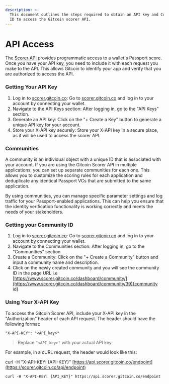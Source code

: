 ```yaml
---
description: >-
  This document outlines the steps required to obtain an API key and Community
  ID to access the Gitcoin scorer API.
---
```


# API Access

The [Scorer API](https://www.scorer.gitcoin.co/) provides programmatic access to a wallet's Passport score. Once you have your API key, you need to include it with each request you make to the API. This allows Gitcoin to identify your app and verify that you are authorized to access the API.

### Getting Your API Key

1. Log in to [scorer.gitcoin.co](https://www.scorer.gitcoin.co/): Go to [scorer.gitcoin.co](https://www.scorer.gitcoin.co/) and log in to your account by connecting your wallet.
2. Navigate to the API Keys section: After logging in, go to the "API Keys" section.
3. Generate an API key: Click on the "+ Create a Key" button to generate a unique API key for your account.
4. Store your X-API key securely: Store your X-API key in a secure place, as it will be used to access the scorer API.

### Communities

A community is an individual object with a unique ID that is associated with your account. If you are using the Gitcoin Scorer API in multiple applications, you can set up separate communities for each one. This allows you to customize the scoring rules for each application and deduplicate any identical Passport VCs that are submitted to the same application.

By using communities, you can manage specific parameter settings and log traffic for your Passport-enabled applications. This can help you ensure that the identity verification functionality is working correctly and meets the needs of your stakeholders.

### Getting your Community ID

1. Log in to [scorer.gitcoin.co](https://www.scorer.gitcoin.co/): Go to [scorer.gitcoin.co](https://www.scorer.gitcoin.co/) and log in to your account by connecting your wallet.
2. Navigate to the Communities section: After logging in, go to the "Communities" section
3. Create a Community: Click on the "+ Create a Community" button and input a community name and description.
4. Click on the newly created community and you will see the community ID in the page URL i.e [https://www.scorer.gitcoin.co/dashboard/community/](https://www.scorer.gitcoin.co/dashboard/community/39){community id}

### Using Your X-API Key

To access the Gitcoin Scorer API, include your X-API key in the "Authorization" header of each API request. The header should have the following format:

```
"X-API-KEY": "<API_key>"
```

> Replace `"<API_key>"` with your actual API key.

For example, in a cURL request, the header would look like this:

curl -H "X-API-KEY: {API-KEY}" [https://api.scorer.gitcoin.co/endpoint](https://scorer.gitcoin.co/api/endpoint)

```
curl -H "X-API-KEY: {API_KEY}" https://api.scorer.gitcoin.co/endpoint
```
